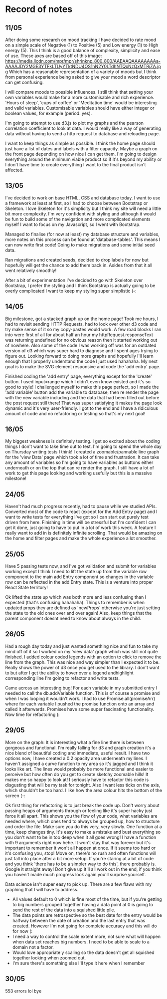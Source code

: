 # Record of notes

## 11/05

After doing some research on mood tracking I have decided to rate mood on a simple scale of Negative (1) to Positive (5) and Low energy (1) to High energy (5). This I think is a good balance of complexity, simplicity and ease of use. These axes are based off of this image:
https://media.licdn.com/mpr/mpr/shrinknp_800_800/AAEAAQAAAAAAAAa-AAAAJDY2MGE3YTFkLTUyYTktNDU4OS1hN2Y0LTdhNTQxNzQxMTRjZA.jpg
Which has a reasonable representation of a variety of moods but I think from personal experience being asked to give your mood a word descriptor can get confusing.

I will compare moods to possible influences. I still think that setting your own variables would make for a more customisable and rich experience. 'Hours of sleep', 'cups of coffee' or 'Meditation time' would be interesting and valid variables. Customisable variables should have either integer or boolean values, for example (period: yes).

I'm going to attempt to use d3.js to plot my graphs and the pearson correlation coefficient to look at data. I would really like a way of generating data without having to send a http request to database and reloading page.

I want to keep things as simple as possible. I think the home page should just have a list of dates and labels with a filter capacity. Maybe a graph on the front page depending on how nice I can get them. I'm going to design everything around the minimum viable product so if it's beyond my ability or I don't have time to create everything I want to the final product isn't affected.

## 13/05

I've decided to work on base HTML, CSS and database today. I want to use a framework at least at first, so I had to choose between Bootstrap or Skeleton. I love Skeleton for it's simplicity but I think my site will need a little bit more complexity. I'm very confident with styling and although it would be fun to build some of the navigation and more complicated elements myself I want to focus on my Javascript, so I went with Bootstrap.

Managed to finalise (for now at least) my database structure and variables, more notes on this process can be found at 'database-tables'. This means I can now write first code! Going to make migrations and some initial seed data.

Ran migrations and created seeds, decided to drop labels for now but hopefully will get the chance to add them back in. Asides from that it all went relatively smoothly!

After a bit of experimentation I've decided to go with Skeleton over Bootstrap, I prefer the styling and I think Bootstrap is actually going to be overly complicated I want to keep my styling super simplistic (-:

## 14/05

Big milestone, got a stacked graph up on the home page! Took me hours, I had to revisit sending HTTP Requests, had to look over other d3 code and try make sense of it so my copy-pastes would work. A few road blocks I ran into were first of all for about half an hour my httpRequest.responseText was returning undefined for no obvious reason then it started working out of nowhere. Also some of the code I was working off was for an outdated version of d3 which was super hard to diagnose and I spent ages trying to figure out. Looking forward to doing more graphs and hopefully I'll learn enough that I properly understand the code I just used hahahaha. My next goal is to make the SVG element responsive and code the 'add entry' page.

Finished coding the 'add entry' page, everything except for the 'create' button. I used input=range which I didn't even know existed and it's so good to style! I challenged myself to make this page perfect, so I made the 'add variable' button add the variable to database, then re render the page with the new variable including and the data that had been filled out before the post request still there! That was super satisfying it makes the page look dynamic and it's very user-friendly. I got to the end and I have a ridiculous amount of code and no refactoring or testing so that's my next goal!

## 16/05

My biggest weakness is definitely testing. I get so excited about the coding things I don't want to take time out to test. I'm going to spend the whole day on Thursday writing tests I think! I created a zoomable/pannable line graph for the 'view Data' page which took a lot of time and frustration. It can take any amount of variables so I'm going to have variables as buttons either underneath or on the top that can re render the graph. I still have a lot of work to get this page looking and working usefully but this is a massive milestone!

## 24/05

Haven't had much progress recently, had to pause while we studied APIs. Converted most of the code to react (except for the Add Entry page) and I want to write tests for everything I've got so I can start out purely test driven from here. Finishing in time will be stressful but I'm confident I can get it done, just going to have to put in a lot of work this week. A feature I really want to add in is definitely infinite scrolling. That would be amazing on the home and filter pages and make the whole experience a lot smoother.

## 25/05

Have 5 passing tests now, and I've got validation and submit for variables working except I think I need to lift the state up from the variable row component to the main add Entry component so changes in the variable row can be reflected in the add Entry state. This is a venture into proper React State territory!

Ok lifted the state up which was both more and less confusing than I expected (that's confusing hahahaha). Things to remember is when updated props they are defined as 'newProps' otherwise you're just setting the state to the old ones over and over again! Also, keep things that the parent component doesnt need to know about always in the child.

## 26/05

Had a rough day today and just wanted something nice and fun to take my mind off of it so I worked on my 'view data' graph which was still not quite finished. I added colour coded legends with an option to click to remove the line from the graph. This was nice and way simpler than I expected it to be. Really shows the power of d3 once you get used to the library. I don't want to but after I get the ability to hover over a legend andhighlight corresponding line I'm going to refactor and write tests.

Came across an interesting bug! For each variable in my submitted entry I needed to call the db.addVariable function. This is of course a promise and when I was looping it wouldn't work. I had to use Promise.all(promiseArr) where for each variable I pushed the promise function onto an array and called it afterwards. Promises have some super fascinating functionality.
Now time for refactoring (:

## 29/05

More on the graph:
It is interesting what a fine line there is between gorgeous and functional. I'm really falling for d3 and graph creation it's a nice blend of beautiful coding and immediate, useful result. I have two options now, I have created a 0.2 opacity area underneath my lines. I haven't assigned a curve function to my area so it's jagged and I think it looks like art. The lines would probably be more functional and easier to perceive but how often do you get to create sketchy zoomable hills! It makes me so happy to look at! I seriously have to refactor this code is disgusting that will be my task for tonight. Also I want less ticks on the axis, which shouldn't be too hard. I like how the area colour hits the bottom of the screen (-:

Ok first thing for refactoring is to just break the code up. Don't worry about passing heaps of arguments through or feeling like it's super hacky just force it all apart. This shows you the flow of your code, what variables are needed where, which ones tend to always be grouped up, how to structure and order the file. Make sure you do this very, very slowly. One function at a time, keep changes tiny. It's easy to make a mistake and bust everything so you don't want to be in too deep when it all goes wrong! I have a function with 9 arguments right now hehe. It won't stay that way forever but it's important to remember it won't all happen at once.
If it seems too hard or it's confusing you, stop! Move on, there's no rush and often functions will just fall into place after a bit more setup.
If you're staring at a bit of code and you think 'there has to be a simpler way to do this', there probably is. Google it straight away!
Don't give up
It'll all work out in the end, if you think you haven't made much progress look again you'll surprise yourself.

Data science isn't super easy to pick up. There are a few flaws with my graphing that I will have to address.
* All values default to 0 which is fine most of the time, but if you're getting to big numbers grouped together having a data point at 0 is going to send the rest of the data into a squished little pile.
* The data points are retrospective so the best date for the entry would be halfway between the date of creation and the last entry that was created. However I'm not going for complete accuracy and this will do for now (:
* I need a way to control the scale extent more, not sure what will happen when data set reaches big numbers. I need to be able to scale to a domain not a factor.
* Would love appropriate y scaling so the data doesn't get all squished together looking when zoomed out.
* I'm sure there's something else I'll type it here when I remember

## 30/05

553 errors lol bye 
